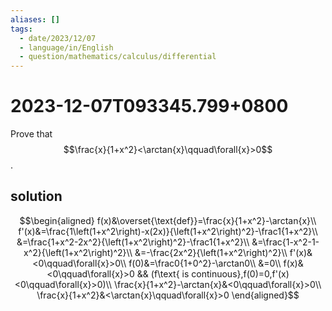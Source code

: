 ```yaml
---
aliases: []
tags:
  - date/2023/12/07
  - language/in/English
  - question/mathematics/calculus/differential
---
```


# 2023-12-07T093345.799+0800

Prove that $$\frac{x}{1+x^2}<\arctan{x}\qquad\forall{x}>0$$.

## solution

$$\begin{aligned}
f(x)&\overset{\text{def}}=\frac{x}{1+x^2}-\arctan{x}\\
f'(x)&=\frac{1\left(1+x^2\right)-x(2x)}{\left(1+x^2\right)^2}-\frac1{1+x^2}\\
&=\frac{1+x^2-2x^2}{\left(1+x^2\right)^2}-\frac1{1+x^2}\\
&=\frac{1-x^2-1-x^2}{\left(1+x^2\right)^2}\\
&=-\frac{2x^2}{\left(1+x^2\right)^2}\\
f'(x)&<0\qquad\forall{x}>0\\
f(0)&=\frac0{1+0^2}-\arctan0\\
&=0\\
f(x)&<0\qquad\forall{x}>0 && (f\text{ is continuous},f(0)=0,f'(x)<0\qquad\forall{x}>0)\\
\frac{x}{1+x^2}-\arctan{x}&<0\qquad\forall{x}>0\\
\frac{x}{1+x^2}&<\arctan{x}\qquad\forall{x}>0
\end{aligned}$$
